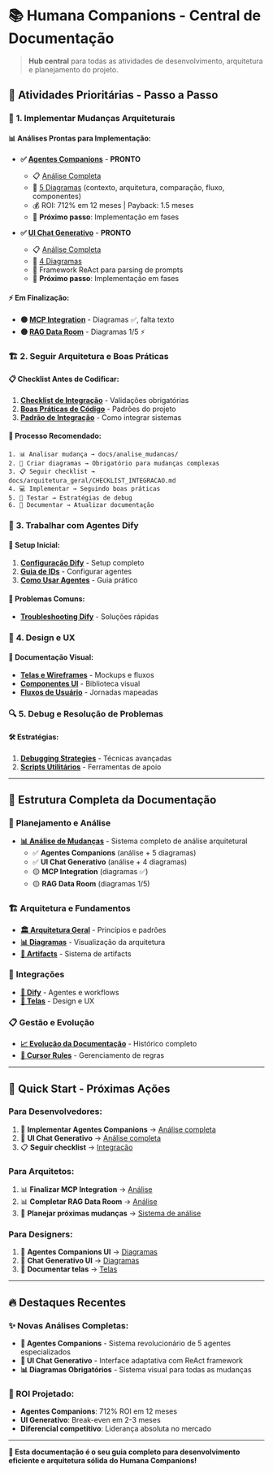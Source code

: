 # 📚 Humana Companions - Central de Documentação

> **Hub central** para todas as atividades de desenvolvimento, arquitetura e planejamento do projeto.

## 🚀 **Atividades Prioritárias** - Passo a Passo

### 🎯 **1. Implementar Mudanças Arquiteturais**

#### **📊 Análises Prontas para Implementação:**
- **✅ [Agentes Companions](./analise_mudancas/agentes-companions/)** - **PRONTO** 
  - 📋 [Análise Completa](./analise_mudancas/agentes-companions/analise-impacto.md)
  - 🎨 [5 Diagramas](./analise_mudancas/agentes-companions/diagramas/) (contexto, arquitetura, comparação, fluxo, componentes)
  - 💰 ROI: 712% em 12 meses | Payback: 1.5 meses
  - 🎯 **Próximo passo**: Implementação em fases

- **✅ [UI Chat Generativo](./analise_mudancas/ui-chat-generativo-react/)** - **PRONTO**
  - 📋 [Análise Completa](./analise_mudancas/ui-chat-generativo-react/analise-impacto.md)
  - 🎨 [4 Diagramas](./analise_mudancas/ui-chat-generativo-react/diagramas/)
  - 🤖 Framework ReAct para parsing de prompts
  - 🎯 **Próximo passo**: Implementação em fases

#### **⚡ Em Finalização:**
- **🟡 [MCP Integration](./analise_mudancas/mcp-integration/)** - Diagramas ✅, falta texto
- **🟡 [RAG Data Room](./analise_mudancas/rag-dataroom/)** - Diagramas 1/5 ⚡

### 🏗️ **2. Seguir Arquitetura e Boas Práticas**

#### **📋 Checklist Antes de Codificar:**
1. **[Checklist de Integração](./arquitetura_geral/CHECKLIST_INTEGRACAO.md)** - Validações obrigatórias
2. **[Boas Práticas de Código](./arquitetura_geral/BOAS_PRATICAS_CODIGO.md)** - Padrões do projeto
3. **[Padrão de Integração](./arquitetura_geral/PADRAO_INTEGRACAO.md)** - Como integrar sistemas

#### **🎯 Processo Recomendado:**
```
1. 📊 Analisar mudança → docs/analise_mudancas/
2. 🎨 Criar diagramas → Obrigatório para mudanças complexas
3. 📋 Seguir checklist → docs/arquitetura_geral/CHECKLIST_INTEGRACAO.md
4. 💻 Implementar → Seguindo boas práticas
5. 🧪 Testar → Estratégias de debug
6. 📝 Documentar → Atualizar documentação
```

### 🤖 **3. Trabalhar com Agentes Dify**

#### **🚀 Setup Inicial:**
1. **[Configuração Dify](./dify/DIFY_SETUP.md)** - Setup completo
2. **[Guia de IDs](./dify/GUIA_COMPLETO_DIFY_IDS.md)** - Configurar agentes
3. **[Como Usar Agentes](./dify/COMO_USAR_AGENTES_DIFY.md)** - Guia prático

#### **🔧 Problemas Comuns:**
- **[Troubleshooting Dify](./dify/TROUBLESHOOTING_DIFY.md)** - Soluções rápidas

### 🎨 **4. Design e UX**

#### **📱 Documentação Visual:**
- **[Telas e Wireframes](./telas/README.md)** - Mockups e fluxos
- **[Componentes UI](./telas/componentes/)** - Biblioteca visual
- **[Fluxos de Usuário](./telas/fluxos/)** - Jornadas mapeadas

### 🔍 **5. Debug e Resolução de Problemas**

#### **🛠️ Estratégias:**
1. **[Debugging Strategies](./arquitetura_geral/DEBUGGING_STRATEGIES.md)** - Técnicas avançadas
2. **[Scripts Utilitários](./arquitetura_geral/SCRIPTS_UTILITARIOS.md)** - Ferramentas de apoio

---

## 📂 **Estrutura Completa da Documentação**

### 🎯 **Planejamento e Análise**
- **[📊 Análise de Mudanças](./analise_mudancas/)** - Sistema completo de análise arquitetural
  - ✅ **Agentes Companions** (análise + 5 diagramas)
  - ✅ **UI Chat Generativo** (análise + 4 diagramas) 
  - 🟡 **MCP Integration** (diagramas ✅)
  - 🟡 **RAG Data Room** (diagramas 1/5)

### 🏗️ **Arquitetura e Fundamentos**
- **[🏛️ Arquitetura Geral](./arquitetura_geral/)** - Princípios e padrões
- **[📊 Diagramas](./diagramas/)** - Visualização da arquitetura
- **[🎨 Artifacts](./artifacts/)** - Sistema de artifacts

### 🤖 **Integrações**
- **[🤖 Dify](./dify/)** - Agentes e workflows
- **[📱 Telas](./telas/)** - Design e UX

### 📋 **Gestão e Evolução**
- **[📈 Evolução da Documentação](./EVOLUCAO_DOCUMENTACAO.md)** - Histórico completo
- **[🔧 Cursor Rules](./CURSOR_RULES_MANAGEMENT.md)** - Gerenciamento de regras

---

## 🎯 **Quick Start - Próximas Ações**

### **Para Desenvolvedores:**
1. 🚀 **Implementar Agentes Companions** → [Análise completa](./analise_mudancas/agentes-companions/)
2. 🎨 **UI Chat Generativo** → [Análise completa](./analise_mudancas/ui-chat-generativo-react/)
3. 📋 **Seguir checklist** → [Integração](./arquitetura_geral/CHECKLIST_INTEGRACAO.md)

### **Para Arquitetos:**
1. 📊 **Finalizar MCP Integration** → [Análise](./analise_mudancas/mcp-integration/)
2. 📊 **Completar RAG Data Room** → [Análise](./analise_mudancas/rag-dataroom/)
3. 🎯 **Planejar próximas mudanças** → [Sistema de análise](./analise_mudancas/README.md)

### **Para Designers:**
1. 🎨 **Agentes Companions UI** → [Diagramas](./analise_mudancas/agentes-companions/diagramas/)
2. 🎨 **Chat Generativo UI** → [Diagramas](./analise_mudancas/ui-chat-generativo-react/diagramas/)
3. 📱 **Documentar telas** → [Telas](./telas/README.md)

---

## 🔥 **Destaques Recentes**

### **✨ Novas Análises Completas:**
- **🤖 Agentes Companions** - Sistema revolucionário de 5 agentes especializados
- **🎨 UI Chat Generativo** - Interface adaptativa com ReAct framework
- **📊 Diagramas Obrigatórios** - Sistema visual para todas as mudanças

### **🚀 ROI Projetado:**
- **Agentes Companions**: 712% ROI em 12 meses
- **UI Generativo**: Break-even em 2-3 meses
- **Diferencial competitivo**: Liderança absoluta no mercado

---

**🎯 Esta documentação é o seu guia completo para desenvolvimento eficiente e arquitetura sólida do Humana Companions!** 